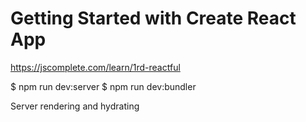 # Getting Started with Create React App

https://jscomplete.com/learn/1rd-reactful

$ npm run dev:server
$ npm run dev:bundler


Server rendering and hydrating

